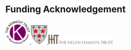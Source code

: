 # <i class="fas fa-donate"></i> Funding Acknowledgement

<div class="galery-logo">
    <a href="https://www.kennedytrust.org/">
	<img src='images/acknowledge/kennedy_trust_logo.png' alt="sym" width="15%">
	</a>
	<a href="https://www.some.ox.ac.uk/">
	<img src='images/acknowledge/somerville_logo.png' alt="sym" width="10%">
	</a>
	<a href="https://www.phf.org.uk/our-work-in-the-uk/helen-hamlyn-trust/">
	<img src='images/acknowledge/helen_hamlyn_logo.jpg' alt="sym" width="40%">
	</a>
</div>

